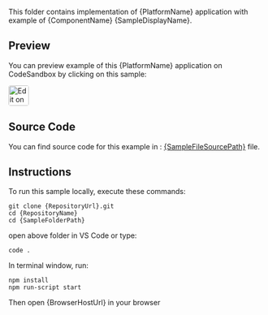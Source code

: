 <!-- {RepositoryWarning} -->
<!-- {RepositoryUrl}/tree/master/templates/sample/ReadMe.md -->

This folder contains implementation of {PlatformName} application with example of {ComponentName} {SampleDisplayName}.

## Preview

You can preview example of this {PlatformName} application on CodeSandbox by clicking on this sample:

<html lang="en" xmlns="http://www.w3.org/1999/xhtml">
    <body>
        <a target="_blank" href="{SandboxUrlEdit}" rel="noopener noreferrer">
            <img height="40px" style="border-radius: 0.25rem" alt="Edit on CodeSandbox" src="https://static.infragistics.com/xplatform/images/sandbox/code.png"/>
        </a>
    </body>
</html>

## Source Code

You can find source code for this example in :
[{SampleFileSourcePath}]({SampleFileSourcePath}) file.


## Instructions
To run this sample locally, execute these commands:

```
git clone {RepositoryUrl}.git
cd {RepositoryName}
cd {SampleFolderPath}
```

open above folder in VS Code or type:
```
code .
```

In terminal window, run:
```
npm install
npm run-script start
```

Then open {BrowserHostUrl} in your browser

